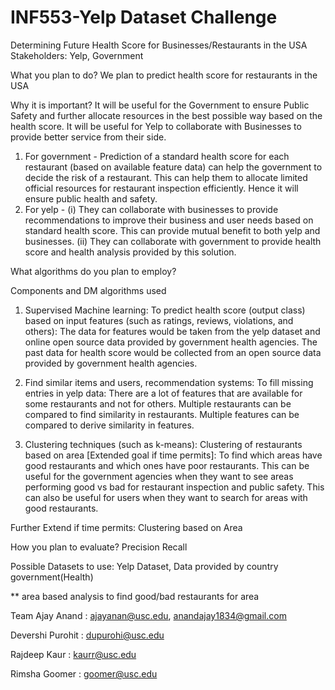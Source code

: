 # INF553-Yelp Dataset Challenge
Determining Future Health Score for Businesses/Restaurants in the USA
Stakeholders: Yelp, Government

What you plan to do? 
We plan to predict health score for restaurants in the USA

Why it is important? 
It will be useful for the Government to ensure Public Safety and further allocate resources in the best possible way based on the health score.
It will be useful for Yelp to collaborate with Businesses to provide better service from their side. 
1. For government - Prediction of a standard health score for each restaurant (based on available feature data) can help the government to decide the risk of a restaurant. This can help them to allocate limited official resources for restaurant inspection efficiently. Hence it will ensure public health and safety. 
2. For yelp - (i) They can collaborate with businesses to provide recommendations to improve their business and user needs based on standard health score. This can provide mutual benefit to both yelp and businesses. (ii) They can collaborate with government to provide health score and health analysis provided by this solution. 

What algorithms do you plan to employ?

Components and DM algorithms used
1. Supervised Machine learning: To predict health score (output class) based on input features (such as ratings, reviews, violations, and others): The data for features would be taken from the yelp dataset and online open source data provided by government health agencies. The past data for health score would be collected from an open source data provided by government health agencies. 

2. Find similar items and users, recommendation systems: To fill missing entries in yelp data: There are a lot of features that are available for some restaurants and not for others. Multiple restaurants can be compared to find similarity in restaurants. Multiple features can be compared to derive similarity in features. 

3. Clustering techniques (such as k-means): Clustering of restaurants based on area [Extended goal if time permits]: To find which areas have good restaurants and which ones have poor restaurants. This can be useful for the government agencies when they want to see areas performing good vs bad for restaurant inspection and public safety. This can also be useful for users when they want to search for areas with good restaurants.

Further Extend if time permits: Clustering based on Area

How you plan to evaluate? 
	Precision
	Recall

Possible Datasets to use: Yelp Dataset, Data provided by country government(Health)

** area based analysis to find good/bad restaurants for area

Team 
Ajay Anand        	: ajayanan@usc.edu, anandajay1834@gmail.com

Devershi Purohit	: dupurohi@usc.edu

Rajdeep Kaur    	: kaurr@usc.edu

Rimsha Goomer	        : goomer@usc.edu
